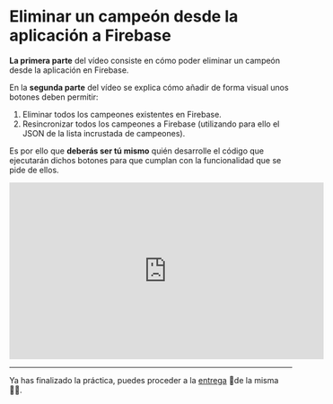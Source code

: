 # Eliminar un campeón desde la aplicación a Firebase

**La primera parte** del vídeo consiste en cómo poder eliminar un campeón desde la aplicación en Firebase. 

En la **segunda parte** del vídeo se explica cómo añadir de forma visual unos botones deben permitir:
1. Eliminar todos los campeones existentes en Firebase.
2. Resincronizar todos los campeones a Firebase (utilizando para ello el JSON de la lista incrustada de campeones).

Es por ello que **deberás ser tú mismo** quién desarrolle el código que ejecutarán dichos botones para que cumplan con la funcionalidad que se pide de ellos.

<iframe width="560" height="315" src="https://www.youtube.com/embed/Cu3ji7ccvqs" frameborder="0" allow="accelerometer; autoplay; encrypted-media; gyroscope; picture-in-picture" allowfullscreen></iframe>

- - - 

Ya has finalizado la práctica, puedes proceder a la [entrega](./index.md#entrega) 🚀de la misma 💃🏻.